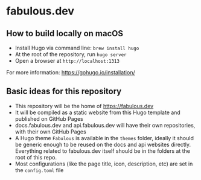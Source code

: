 # fabulous.dev

## How to build locally on macOS

- Install Hugo via command line: `brew install hugo`
- At the root of the repository, run `hugo server`
- Open a browser at `http://localhost:1313`

For more information: https://gohugo.io/installation/

## Basic ideas for this repository

- This repository will be the home of https://fabulous.dev
- It will be compiled as a static website from this Hugo template and published on GitHub Pages
- docs.fabulous.dev and api.fabulous.dev will have their own repositories, with their own GitHub Pages
- A Hugo theme `Fabulous` is available in the `themes` folder, ideally it should be generic enough to be reused on the docs and api websites directly. Everything related to fabulous.dev itself should be in the folders at the root of this repo.
- Most configurations (like the page title, icon, description, etc) are set in the `config.toml` file